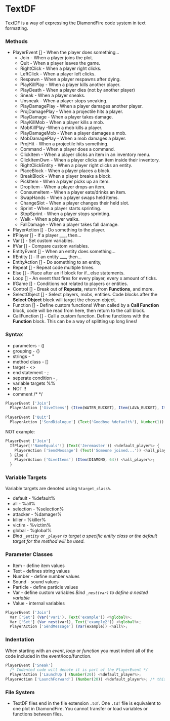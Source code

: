 # TextDF
TextDF is a way of expressing the DiamondFire code system in text formatting.

### Methods
  
  * PlayerEvent [] - When the player does something...
    * Join - When a player joins the plot.
    * Quit - When a player leaves the game.
    * RightClick - When a player right clicks.
    * LeftClick - When a player left clicks.
    * Respawn - When a player respawns after dying.
    * PlayKillPlay - When a player kills another player.
    * PlayDeath - When a player dies (not by another player)
    * Sneak - When a player sneaks.
    * Unsneak - When a player stops sneaking.
    * PlayDamagePlay - When a player damages another player.
    * ProjDamagePlay - When a projectile hits a player.
    * PlayDamage - When a player takes damage.
    * PlayKillMob - When a player kills a mob.
    * MobKillPlay -When a mob kills a player.
    * PlayDamageMob - When a player damages a mob.
    * MobDamagePlay - When a mob damages a player.
    * ProjHit - When a projectile hits something.
    * Command - When a player does a command.
    * ClickItem - When a player clicks an item in an inventory menu.
    * ClickItemOwn - When a player clicks an item inside their inventory.
    * RightClickEntity - When a player right clicks an entity.
    * PlaceBlock - When a player places a block.
    * BreakBlock - When a player breaks a block.
    * PickItem - When a player picks up an item.
    * DropItem - When a player drops an item.
    * ConsumeItem - When a player eats/drinks an item.
    * SwapHands - When a player swaps held items.
    * ChangeSlot - When a player changes their held slot.
    * Sprint - When a player starts sprinting.
    * StopSprint - When a player stops sprinting.
    * Walk - When a player walks.
    * FallDamage - When a player takes fall damage.
  * PlayerAction [] - Do something to the player.
  * IfPlayer [] - If a player ___, then...
  * Var [] - Set custom variables.
  * IfVar [] - Compare custom variables.
  * EntityEvent [] - When an entity does something...
  * IfEntity [] - If an entity ___, then...
  * EntityAction [] - Do something to an entity,
  * Repeat [] - Repeat code multiple times.
  * Else [] - Place after an if block for if...else statements.
  * Loop [] - An event that fires for every player, every x amount of ticks.
  * IfGame [] - Conditions not related to players or entities.
  * Control [] - Break out of **Repeats**, return from **Functions**, and more.
  * SelectObject [] - Select players, mobs, entities. Code blocks after the **Select Object** block will target the chosen object.
  * Function [] - Define custom functions! When called by a **Call Function** block, code will be read from here, then return to the call block.
  * CallFunction [] - Call a custom function. Define functions with the **Function** block. This can be a way of splitting up long lines!
  
### Syntax

  * parameters - ()
  * grouping - {}
  * strings - ''
  * method class - []
  * target - <>
  * end statement - ;
  * seperate condition - ,
  * variable targets %%
  * NOT !!
  * comment /* */
  ```javascript
  PlayerEvent ['Join']
    PlayerAction ['GiveItems'] (Item(WATER_BUCKET), Item(LAVA_BUCKET), Item(MILK_BUCKET)) <%default_player%>;
    
  PlayerEvent ['Quit']
    PlayerAction ['SendDialogue'] (Text('Goodbye %default%'), Number(1)) <%all_player%>;
  ```
  NOT example:
  ```javascript
  PlayerEvent ['Join']
    IfPlayer[!'NameEquals'!] (Text('Jeremaster')) <%default_player%> {
      PlayerAction ['SendMessage'] (Text('Someone joined...')) <%all_player%>;
    } Else {
      PlayerAction ['GiveItems'] (Item(DIAMOND, 64)) <%all_player%>;
    }
  ```
    
 ### Variable Targets
 
Variable targets are denoted using `%target_class%`.
  * default - %default%
  * all - %all%
  * selection - %selection%
  * attacker - %damager%
  * killer - %killer%
  * victim - %victim%
  * global - %global%
  * _Bind `_entity` or `_player` to target a specific entity class or the default target for the method will be used._
  
### Parameter Classes

  * Item - define item values
  * Text - defines string values
  * Number - define number values
  * Sound - sound values
  * Particle - define particle values
  * Var - define custom variables _Bind `_nest(var)` to define a nested variable_ 
  * Value - internal variables
  
  ```javascript
  PlayerEvent ['Join']
    Var ['Set'] (Var('var1'), Text('example')) <%global%>;
    Var ['Set'] (Var_nest(var1), Text('example2')) <%global%>;
    PlayerAction ['SendMessage'] (Var(example)) <%all%>;
  ```
  
### Indentation
When starting with an *event*, *loop* or *function* you must indent all of the code included in the event/loop/function.
```javascript
PlayerEvent ['Sneak']
  /* Indented code will denote it is part of the PlayerEvent */
  PlayerAction ['LaunchUp'] (Number(20)) <%default_player%>;
PlayerAction ['LaunchForward'] (Number(20)) <%default_player%>; /* this is not part of the PlayerEvent, and does not function; is not part of any event, loop, or function */
```
  
### File System
  * TextDF files end in the file extension `.tdf`. One `.tdf` file is equivalent to one plot in DiamondFire. You cannot transfer or load variables or functions between files.
